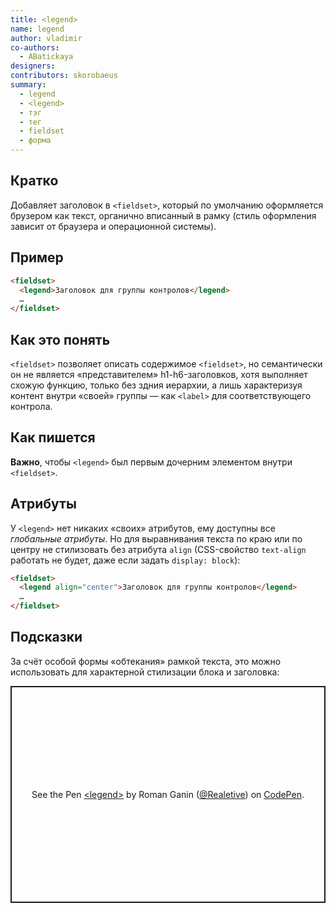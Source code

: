 ```yaml
---
title: <legend>
name: legend
author: vladimir
co-authors:
  - ABatickaya
designers:
contributors: skorobaeus
summary:
  - legend
  - <legend>
  - тэг
  - тег
  - fieldset
  - форма
---
```


## Кратко

Добавляет заголовок в `<fieldset>`, который по умолчанию оформляется брузером как текст, органично вписанный в рамку (стиль оформления зависит от браузера и операционной системы).

## Пример

```html
<fieldset>
  <legend>Заголовок для группы контролов</legend>
  …
</fieldset>
```

## Как это понять

`<fieldset>` позволяет описать содержимое `<fieldset>`, но семантически он не является «представителем» h1-h6-заголовков, хотя выполняет схожую функцию, только без здния иерархии, а лишь характеризуя контент внутри «своей» группы — как `<label>` для соответствующего контрола.

## Как пишется

**Важно**, чтобы `<legend>` был первым дочерним элементом внутри `<fieldset>`.

## Атрибуты

У `<legend>` нет никаких «своих» атрибутов, ему доступны все *глобальные атрибуты*. Но для выравнивания текста по краю или по центру не стилизовать без атрибута `align` (CSS-свойство `text-align` работать не будет, даже если задать `display: block`):

```html
<fieldset>
  <legend align="center">Заголовок для группы контролов</legend>
  …
</fieldset>
```

## Подсказки

За счёт особой формы «обтекания» рамкой текста, это можно использовать для характерной стилизации блока и заголовка:

<p class="codepen" data-height="347" data-theme-id="light" data-default-tab="css,result" data-user="Realetive" data-slug-hash="BaLybry" data-preview="true" style="height: 347px; box-sizing: border-box; display: flex; align-items: center; justify-content: center; border: 2px solid; margin: 1em 0; padding: 1em;" data-pen-title="&amp;lt;legend&amp;gt;">
  <span>See the Pen <a href="https://codepen.io/Realetive/pen/BaLybry">
  &lt;legend&gt;</a> by Roman Ganin (<a href="https://codepen.io/Realetive">@Realetive</a>)
  on <a href="https://codepen.io">CodePen</a>.</span>
</p>
<script async src="https://static.codepen.io/assets/embed/ei.js"></script>
